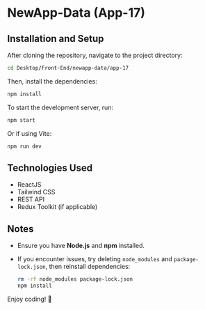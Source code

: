 # NewApp-Data (App-17)

## Installation and Setup

After cloning the repository, navigate to the project directory:

```sh
cd Desktop/Front-End/newapp-data/app-17
```

Then, install the dependencies:

```sh
npm install
```

To start the development server, run:

```sh
npm start
```

Or if using Vite:

```sh
npm run dev
```

## Technologies Used

- ReactJS
- Tailwind CSS
- REST API
- Redux Toolkit (if applicable)

## Notes

- Ensure you have **Node.js** and **npm** installed.
- If you encounter issues, try deleting `node_modules` and `package-lock.json`, then reinstall dependencies:

  ```sh
  rm -rf node_modules package-lock.json
  npm install
  ```

Enjoy coding! 🚀
